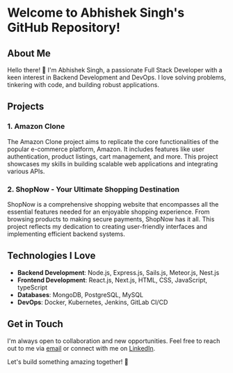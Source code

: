 # Welcome to Abhishek Singh's GitHub Repository!

## About Me

Hello there! 👋 I'm Abhishek Singh, a passionate Full Stack Developer with a keen interest in Backend Development and DevOps. I love solving problems, tinkering with code, and building robust applications.

## Projects

### 1. Amazon Clone

The Amazon Clone project aims to replicate the core functionalities of the popular e-commerce platform, Amazon. It includes features like user authentication, product listings, cart management, and more. This project showcases my skills in building scalable web applications and integrating various APIs.

### 2. ShopNow - Your Ultimate Shopping Destination

ShopNow is a comprehensive shopping website that encompasses all the essential features needed for an enjoyable shopping experience. From browsing products to making secure payments, ShopNow has it all. This project reflects my dedication to creating user-friendly interfaces and implementing efficient backend systems.

## Technologies I Love

- **Backend Development**: Node.js, Express.js, Sails.js, Meteor.js, Nest.js
- **Frontend Development**: React.js, Next.js, HTML, CSS, JavaScript, typeScript
- **Databases**: MongoDB, PostgreSQL, MySQL
- **DevOps**: Docker, Kubernetes, Jenkins, GitLab CI/CD

## Get in Touch

I'm always open to collaboration and new opportunities. Feel free to reach out to me via [email](mailto:abhiishekkumarsingh@gmail.com) or connect with me on [LinkedIn](https://www.linkedin.com/in/abhishek0103).

Let's build something amazing together! 🚀

